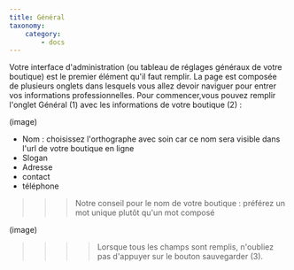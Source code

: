 ```yaml
---
title: Général
taxonomy:
    category:
        - docs
---
```


Votre interface d'administration (ou tableau de réglages généraux de votre boutique) est le premier élément qu'il faut remplir. 
La page est composée de plusieurs onglets dans lesquels vous allez devoir naviguer pour entrer vos informations professionnelles. Pour commencer,vous pouvez remplir l'onglet Général (1) avec les informations de votre boutique (2) :

(image)

- Nom : choisissez l'orthographe avec soin car ce nom sera visible dans l'url de votre boutique en ligne
- Slogan
- Adresse
- contact
- téléphone

>>> Notre conseil pour le nom de votre boutique : préférez un mot unique plutôt qu'un mot composé

(image)

>>>> Lorsque tous les champs sont remplis, n'oubliez pas d'appuyer sur le bouton sauvegarder (3).
